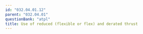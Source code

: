 ```yaml
---
id: "032.04.01.12"
parent: "032.04.01"
questionBank: "atpl"
title: Use of reduced (flexible or flex) and derated thrust
---
```

